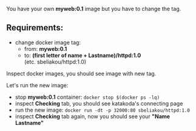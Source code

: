 
You have your own **myweb:0.1** image but you have to change the tag.  

## Requirements:
- change docker image tag:
  - from: **myweb:0.1**
  - to: **(first letter of name + Lastname)/httpd:1.0**  
    (etc. sbeliakou/httpd:1.0)  

Inspect docker images, you should see image with new tag.  

Let's run the new image:  
- stop **myweb:0.1** container: `docker stop $(docker ps -lq)`
- inspect **Checking** tab, you should see katakoda's connecting page 
- run the new image: `docker run -dt -p 32000:80 sbeliakou/httpd:1.0`
- inspect **Checking** tab again, now you should see your **"Name Lastname"**
